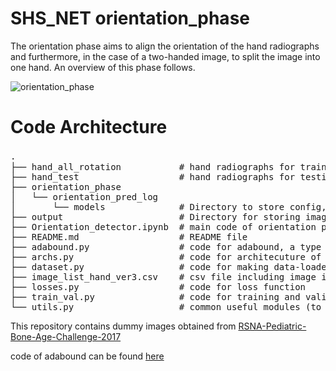 # SHS_NET orientation_phase
The orientation phase aims to align the orientation of the hand radiographs and furthermore, in the case of a two-handed image, to split the image into one hand. An overview of this phase follows.

![orientation_phase](https://user-images.githubusercontent.com/80377824/171557850-b7715e42-8447-40d1-9fbf-9a5b77837cdf.png)

# Code Architecture
<pre>
.　　
├── hand_all_rotation           # hand radiographs for training.   
├── hand_test                   # hand radiographs for testing (align the orientation and/or split)                    
├── orientation_phase       
│   └── orientation_pred_log               
│       └── models              # Directory to store config, log and weight parameter files  
├── output                      # Directory for storing images output from the model  
├── Orientation_detector.ipynb  # main code of orientation phase  
├── README.md                   # README file  
├── adabound.py                 # code for adabound, a type of optimizer  
├── archs.py                    # code for architecuture of EfficientNet b0  
├── dataset.py                  # code for making data-loader from images in hand_all_rotation dir and image_list_hand_ver3.csv  
├── image_list_hand_ver3.csv    # csv file including image id and true label  
├── losses.py                   # code for loss function  
├── train_val.py                # code for training and validation  
└── utils.py                    # common useful modules (to make scheduler, optimizer, label maker for training and validation etc.)  
</pre> 

This repository contains dummy images obtained from [RSNA-Pediatric-Bone-Age-Challenge-2017](https://www.rsna.org/education/ai-resources-and-training/ai-image-challenge/RSNA-Pediatric-Bone-Age-Challenge-2017)   


code of adabound can be found [here](https://github.com/Luolc/AdaBound)
